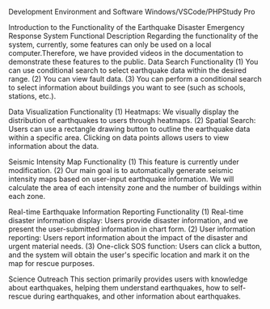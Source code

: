Development Environment and Software
Windows/VSCode/PHPStudy Pro

Introduction to the Functionality of the Earthquake Disaster Emergency Response System
Functional Description
Regarding the functionality of the system, currently, some features can only be used on a local computer.Therefore, we have provided videos in the documentation to demonstrate these features to the public.
Data Search Functionality
(1) You can use conditional search to select earthquake data within the desired range.
(2) You can view fault data.
(3) You can perform a conditional search to select information about buildings you want to see (such as schools, stations, etc.).

Data Visualization Functionality
(1) Heatmaps: We visually display the distribution of earthquakes to users through heatmaps.
(2) Spatial Search: Users can use a rectangle drawing button to outline the earthquake data within a specific area. Clicking on data points allows users to view information about the data.

Seismic Intensity Map Functionality
(1) This feature is currently under modification.
(2) Our main goal is to automatically generate seismic intensity maps based on user-input earthquake information. We will calculate the area of each intensity zone and the number of buildings within each zone.

Real-time Earthquake Information Reporting Functionality
(1) Real-time disaster information display: Users provide disaster information, and we present the user-submitted information in chart form.
(2) User information reporting: Users report information about the impact of the disaster and urgent material needs.
(3) One-click SOS function: Users can click a button, and the system will obtain the user's specific location and mark it on the map for rescue purposes.

Science Outreach
This section primarily provides users with knowledge about earthquakes, helping them understand earthquakes, how to self-rescue during earthquakes, and other information about earthquakes.